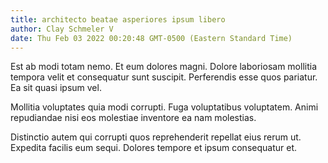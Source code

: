 ```yaml
---
title: architecto beatae asperiores ipsum libero
author: Clay Schmeler V
date: Thu Feb 03 2022 00:20:48 GMT-0500 (Eastern Standard Time)
---
```

Est ab modi totam nemo. Et eum dolores magni. Dolore laboriosam mollitia tempora velit et consequatur sunt suscipit. Perferendis esse quos pariatur. Ea sit quasi ipsum vel.

 Mollitia voluptates quia modi corrupti. Fuga voluptatibus voluptatem. Animi repudiandae nisi eos molestiae inventore ea nam molestias.

 Distinctio autem qui corrupti quos reprehenderit repellat eius rerum ut. Expedita facilis eum sequi. Dolores tempore et ipsum consequatur et.